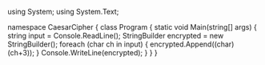 using System;
using System.Text;

namespace CaesarCipher
{
    class Program
    {
        static void Main(string[] args)
        {
            string input = Console.ReadLine();
            StringBuilder encrypted = new StringBuilder();
            foreach (char ch in input)
            {
              encrypted.Append((char)(ch+3));
            }
            Console.WriteLine(encrypted);
        }
    }
}
